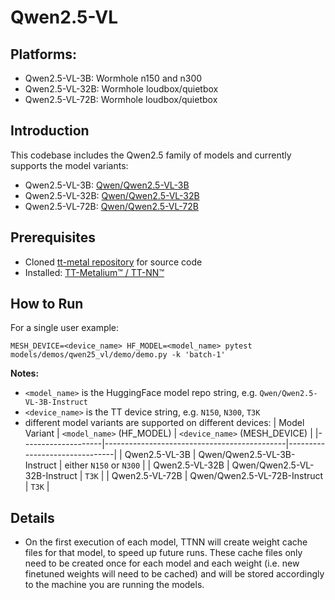 # Qwen2.5-VL

## Platforms:
- Qwen2.5-VL-3B: Wormhole n150 and n300
- Qwen2.5-VL-32B: Wormhole loudbox/quietbox
- Qwen2.5-VL-72B: Wormhole loudbox/quietbox

## Introduction
This codebase includes the Qwen2.5 family of models and currently supports the model variants:
- Qwen2.5-VL-3B: [Qwen/Qwen2.5-VL-3B](https://huggingface.co/Qwen/Qwen2.5-VL-3B-Instruct)
- Qwen2.5-VL-32B: [Qwen/Qwen2.5-VL-32B](https://huggingface.co/Qwen/Qwen2.5-VL-32B-Instruct)
- Qwen2.5-VL-72B: [Qwen/Qwen2.5-VL-72B](https://huggingface.co/Qwen/Qwen2.5-VL-72B-Instruct)

## Prerequisites
- Cloned [tt-metal repository](https://github.com/tenstorrent/tt-metal) for source code
- Installed: [TT-Metalium™ / TT-NN™](https://github.com/tenstorrent/tt-metal/blob/main/INSTALLING.md)

## How to Run
For a single user example:
```
MESH_DEVICE=<device_name> HF_MODEL=<model_name> pytest models/demos/qwen25_vl/demo/demo.py -k 'batch-1'
```

**Notes:**
- `<model_name>` is the HuggingFace model repo string, e.g. `Qwen/Qwen2.5-VL-3B-Instruct`
- `<device_name>` is the TT device string, e.g. `N150`, `N300`, `T3K`
- different model variants are supported on different devices:
| Model Variant      | `<model_name>` (HF_MODEL)                   | `<device_name>` (MESH_DEVICE) |
|--------------------|---------------------------------------------|-------------------------------|
| Qwen2.5-VL-3B      | Qwen/Qwen2.5-VL-3B-Instruct                 | either `N150` or `N300`       |
| Qwen2.5-VL-32B     | Qwen/Qwen2.5-VL-32B-Instruct                | `T3K`                         |
| Qwen2.5-VL-72B     | Qwen/Qwen2.5-VL-72B-Instruct                | `T3K`                         |

## Details
- On the first execution of each model, TTNN will create weight cache files for that model, to speed up future runs.
These cache files only need to be created once for each model and each weight (i.e. new finetuned weights will need to be cached) and will be stored accordingly to the machine you are running the models.

